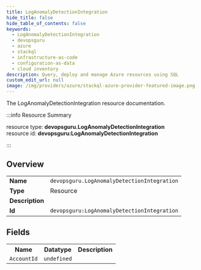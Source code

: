 ```yaml
---
title: LogAnomalyDetectionIntegration
hide_title: false
hide_table_of_contents: false
keywords:
  - LogAnomalyDetectionIntegration
  - devopsguru
  - azure
  - stackql
  - infrastructure-as-code
  - configuration-as-data
  - cloud inventory
description: Query, deploy and manage Azure resources using SQL
custom_edit_url: null
image: /img/providers/azure/stackql-azure-provider-featured-image.png
---
```

The LogAnomalyDetectionIntegration resource documentation.

:::info Resource Summary

<div class="row">
<div class="providerDocColumn">
<span>resource type:&nbsp;<b>devopsguru.LogAnomalyDetectionIntegration</b></span><br />
<span>resource id:&nbsp;<b>devopsguru:LogAnomalyDetectionIntegration</b></span><br />
</div>
</div>

:::

## Overview
<table><tbody>
<tr><td><b>Name</b></td><td><code>devopsguru.LogAnomalyDetectionIntegration</code></td></tr>
<tr><td><b>Type</b></td><td>Resource</td></tr>
<tr><td><b>Description</b></td><td></td></tr>
<tr><td><b>Id</b></td><td><code>devopsguru:LogAnomalyDetectionIntegration</code></td></tr>
</tbody></table>

## Fields
<table><tbody>
<tr><th>Name</th><th>Datatype</th><th>Description</th></tr>
<tr><td><code>AccountId</code></td><td><code>undefined</code></td><td></td></tr>
</tbody></table>